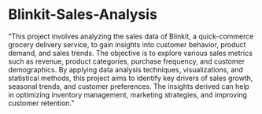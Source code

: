 # Blinkit-Sales-Analysis
"This project involves analyzing the sales data of Blinkit, a quick-commerce grocery delivery service, to gain insights into customer behavior, product demand, and sales trends. The objective is to explore various sales metrics such as revenue, product categories, purchase frequency, and customer demographics. By applying data analysis techniques, visualizations, and statistical methods, this project aims to identify key drivers of sales growth, seasonal trends, and customer preferences. The insights derived can help in optimizing inventory management, marketing strategies, and improving customer retention."
